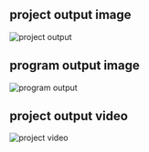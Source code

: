 ## project output image

![project output](https://user-images.githubusercontent.com/94229525/143300038-b267109c-1b80-4c5c-ac2b-1455fd6d7d7c.jpg)

## program output image

![program output](https://user-images.githubusercontent.com/94229525/143300082-d8ff2753-0786-46ec-bb45-f5fbff7232a4.png)

## project output video

![project video](https://user-images.githubusercontent.com/94229525/143300242-eb3b0dfd-9373-4ac5-be7b-fc7bb96bd333.gif)


